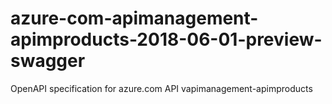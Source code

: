 # azure-com-apimanagement-apimproducts-2018-06-01-preview-swagger
OpenAPI specification for azure.com API vapimanagement-apimproducts
